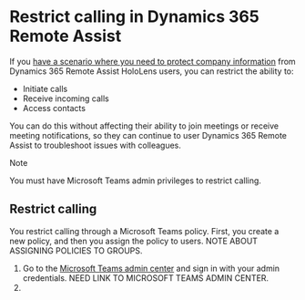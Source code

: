 
# Restrict calling in Dynamics 365 Remote Assist

If you [have a scenario where you need to protect company information](restricted-mode-overview.md) from Dynamics 365 Remote Assist HoloLens users, you can restrict the ability to:

- Initiate calls 
- Receive incoming calls
- Access contacts

You can do this without affecting their ability to join meetings or receive meeting notifications, so they can continue to user Dynamics 365 Remote Assist to troubleshoot issues with colleagues. 

> [!NOTE]
> You must have Microsoft Teams admin privileges to restrict calling.

## Restrict calling

You restrict calling through a Microsoft Teams policy. First, you create a new policy, and then you assign the policy to users. NOTE ABOUT ASSIGNING POLICIES TO GROUPS.

1. Go to the [Microsoft Teams admin center](https://admin.teams.microsoft.com) and sign in with your admin credentials. NEED LINK TO MICROSOFT TEAMS ADMIN CENTER.
2. 
